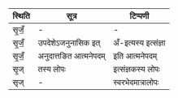 | स्थिति | सूत्र | टिप्पणी |
| ----- | ------- | ------ |
| सृ॒जँ॒ | - | - |
| सृ॒जँ॒ | उपदेशेऽजनुनासिक इत् | अँ-इत्यस्य इत्संज्ञा |
| सृ॒जँ॒ | अनुदात्तङित आत्मनेपदम् | इति आत्मनेपदम् |
| सृ॒ज् | तस्य लोपः | इत्संज्ञकस्य लोपः |
| सृज् | - | स्वरभेदमात्रालोपः |
